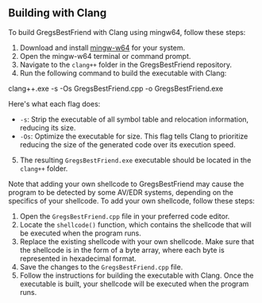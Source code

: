 ## Building with Clang

To build GregsBestFriend with Clang using mingw64, follow these steps:

1. Download and install [mingw-w64](http://mingw-w64.org/doku.php/download) for your system.
2. Open the mingw-w64 terminal or command prompt.
3. Navigate to the `clang++` folder in the GregsBestFriend repository.
4. Run the following command to build the executable with Clang:

clang++.exe -s -Os GregsBestFriend.cpp -o GregsBestFriend.exe

Here's what each flag does:

- `-s`: Strip the executable of all symbol table and relocation information, reducing its size.
- `-Os`: Optimize the executable for size. This flag tells Clang to prioritize reducing the size of the generated code over its execution speed.

5. The resulting `GregsBestFriend.exe` executable should be located in the `clang++` folder.

Note that adding your own shellcode to GregsBestFriend may cause the program to be detected by some AV/EDR systems, depending on the specifics of your shellcode. To add your own shellcode, follow these steps:

1. Open the `GregsBestFriend.cpp` file in your preferred code editor.
2. Locate the `shellcode()` function, which contains the shellcode that will be executed when the program runs.
3. Replace the existing shellcode with your own shellcode. Make sure that the shellcode is in the form of a byte array, where each byte is represented in hexadecimal format.
4. Save the changes to the `GregsBestFriend.cpp` file.
5. Follow the instructions for building the executable with Clang. Once the executable is built, your shellcode will be executed when the program runs.
